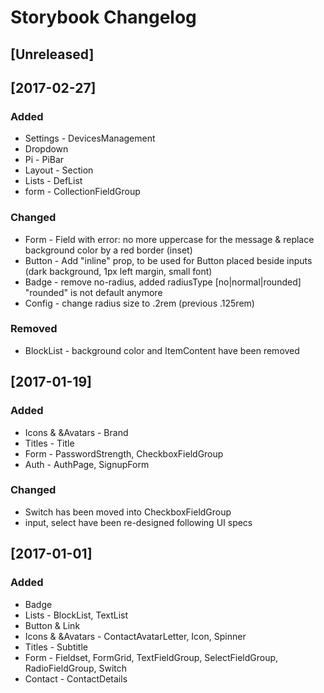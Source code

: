 # Storybook Changelog

## [Unreleased]

## [2017-02-27]

### Added

  - Settings - DevicesManagement
  - Dropdown
  - Pi - PiBar
  - Layout - Section
  - Lists - DefList
  - form - CollectionFieldGroup

### Changed

  - Form - Field with error: no more uppercase for the message & replace background color by a red border (inset)
  - Button - Add "inline" prop, to be used for Button placed beside inputs (dark background, 1px left margin, small font)
  - Badge - remove no-radius, added radiusType [no|normal|rounded] "rounded" is not default anymore
  - Config - change radius size to .2rem (previous .125rem)

### Removed

  - BlockList - background color and ItemContent have been removed

## [2017-01-19]

### Added

  - Icons & &Avatars - Brand
  - Titles - Title
  - Form - PasswordStrength, CheckboxFieldGroup
  - Auth - AuthPage, SignupForm

### Changed

  - Switch has been moved into CheckboxFieldGroup
  - input, select have been re-designed following UI specs

## [2017-01-01]

### Added

  - Badge
  - Lists - BlockList, TextList
  - Button & Link
  - Icons & &Avatars - ContactAvatarLetter, Icon, Spinner
  - Titles - Subtitle
  - Form - Fieldset, FormGrid, TextFieldGroup, SelectFieldGroup, RadioFieldGroup, Switch
  - Contact - ContactDetails
